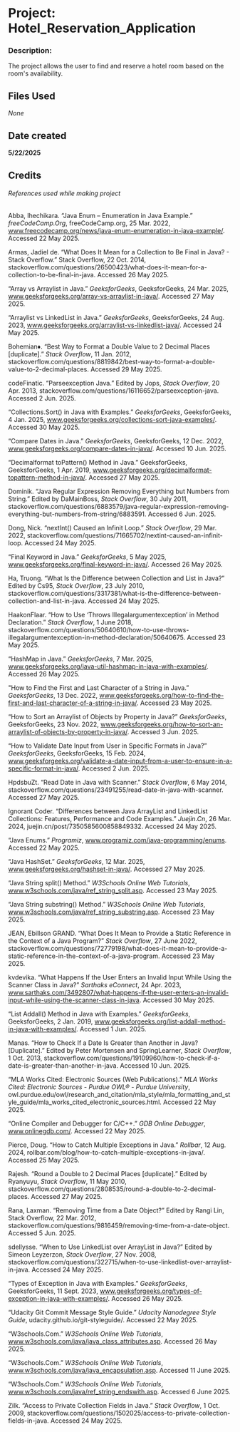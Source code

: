 # Project: Hotel_Reservation_Application
### Description:

The project allows the user to find and reserve a hotel room based on the room's availability.

## Files Used

_None_


## Date created

**5/22/2025**

## Credits
###### References used while making project

Abba, Ihechikara. “Java Enum – Enumeration in Java Example.” _freeCodeCamp.Org_, freeCodeCamp.org, 25 Mar. 2022, www.freecodecamp.org/news/java-enum-enumeration-in-java-example/. Accessed 22 May 2025.

Armas, Jadiel de. “What Does It Mean for a Collection to Be Final in Java? - Stack Overflow.” Stack Overflow, 22 Oct. 2014, stackoverflow.com/questions/26500423/what-does-it-mean-for-a-collection-to-be-final-in-java. Accessed 26 May 2025.

“Array vs Arraylist in Java.” _GeeksforGeeks_, GeeksforGeeks, 24 Mar. 2025, www.geeksforgeeks.org/array-vs-arraylist-in-java/. Accessed 27 May 2025.

“Arraylist vs LinkedList in Java.” _GeeksforGeeks_, GeeksforGeeks, 24 Aug. 2023, www.geeksforgeeks.org/arraylist-vs-linkedlist-java/. Accessed 24 May 2025.

Bohemian♦. “Best Way to Format a Double Value to 2 Decimal Places [duplicate].” _Stack Overflow_, 11 Jan. 2012, stackoverflow.com/questions/8819842/best-way-to-format-a-double-value-to-2-decimal-places. Accessed 29 May 2025.

codeFinatic. “Parseexception Java.” Edited by Jops, _Stack Overflow_, 20 Apr. 2013, stackoverflow.com/questions/16116652/parseexception-java. Accessed 2 Jun. 2025.

“Collections.Sort() in Java with Examples.” _GeeksforGeeks_, GeeksforGeeks, 4 Jan. 2025, www.geeksforgeeks.org/collections-sort-java-examples/. Accessed 30 May 2025.

“Compare Dates in Java.” _GeeksforGeeks_, GeeksforGeeks, 12 Dec. 2022, www.geeksforgeeks.org/compare-dates-in-java/. Accessed 10 Jun. 2025.

“Decimalformat toPattern() Method in Java.” GeeksforGeeks, GeeksforGeeks, 1 Apr. 2019, www.geeksforgeeks.org/decimalformat-topattern-method-in-java/. Accessed 27 May 2025.

Dominik. “Java Regular Expression Removing Everything but Numbers from String.” Edited by DaMainBoss, _Stack Overflow_, 30 July 2011, stackoverflow.com/questions/6883579/java-regular-expression-removing-everything-but-numbers-from-string/6883591. Accessed 6 Jun. 2025.

Dong, Nick. “nextInt() Caused an Infinit Loop.” _Stack Overflow_, 29 Mar. 2022, stackoverflow.com/questions/71665702/nextint-caused-an-infinit-loop. Accessed 24 May 2025.

“Final Keyword in Java.” _GeeksforGeeks_, 5 May 2025, www.geeksforgeeks.org/final-keyword-in-java/. Accessed 26 May 2025.

Ha, Truong. “What Is the Difference between Collection and List in Java?” Edited by Cs95, _Stack Overflow_, 23 July 2010, stackoverflow.com/questions/3317381/what-is-the-difference-between-collection-and-list-in-java. Accessed 24 May 2025.

HaakonFlaar. “How to Use ‘Throws Illegalargumentexception’ in Method Declaration.” _Stack Overflow_, 1 June 2018, stackoverflow.com/questions/50640610/how-to-use-throws-illegalargumentexception-in-method-declaration/50640675. Accessed 23 May 2025.

“HashMap in Java.” _GeeksforGeeks_, 7 Mar. 2025, www.geeksforgeeks.org/java-util-hashmap-in-java-with-examples/. Accessed 26 May 2025.

"How to Find the First and Last Character of a String in Java.” _GeeksforGeeks_, 13 Dec. 2022, www.geeksforgeeks.org/how-to-find-the-first-and-last-character-of-a-string-in-java/. Accessed 23 May 2025.

“How to Sort an Arraylist of Objects by Property in Java?” _GeeksforGeeks_, GeeksforGeeks, 23 Nov. 2022, www.geeksforgeeks.org/how-to-sort-an-arraylist-of-objects-by-property-in-java/. Accessed 3 Jun. 2025.

“How to Validate Date Input from User in Specific Formats in Java?” _GeeksforGeeks_, GeeksforGeeks, 15 Feb. 2024, www.geeksforgeeks.org/validate-a-date-input-from-a-user-to-ensure-in-a-specific-format-in-java/. Accessed 2 Jun. 2025.

HpdsbuZt. “Read Date in Java with Scanner.” _Stack Overflow_, 6 May 2014, stackoverflow.com/questions/23491255/read-date-in-java-with-scanner. Accessed 27 May 2025.

Ignorant Coder. “Differences between Java ArrayList and LinkedList Collections: Features, Performance and Code Examples.” _Juejin.Cn_, 26 Mar. 2024, juejin.cn/post/7350585600858849332. Accessed 24 May 2025.

“Java Enums.” _Programiz_, www.programiz.com/java-programming/enums. Accessed 22 May 2025. 

“Java HashSet.” _GeeksforGeeks_, 12 Mar. 2025, www.geeksforgeeks.org/hashset-in-java/. Accessed 27 May 2025.

“Java String split() Method.” _W3Schools Online Web Tutorials_, www.w3schools.com/java/ref_string_split.asp. Accessed 23 May 2025.

“Java String substring() Method.” _W3Schools Online Web Tutorials_, www.w3schools.com/java/ref_string_substring.asp. Accessed 23 May 2025.

JEAN, Ebillson GRAND. “What Does It Mean to Provide a Static Reference in the Context of a Java Program?” _Stack Overflow_, 27 June 2022, stackoverflow.com/questions/72779198/what-does-it-mean-to-provide-a-static-reference-in-the-context-of-a-java-program. Accessed 23 May 2025.

kvdevika. “What Happens If the User Enters an Invalid Input While Using the Scanner Class in Java?” _Sarthaks eConnect_, 24 Apr. 2023, www.sarthaks.com/3492807/what-happens-if-the-user-enters-an-invalid-input-while-using-the-scanner-class-in-java. Accessed 30 May 2025.

“List Addall() Method in Java with Examples.” _GeeksforGeeks_, GeeksforGeeks, 2 Jan. 2019, www.geeksforgeeks.org/list-addall-method-in-java-with-examples/. Accessed 1 Jun. 2025.

Manas. “How to Check If a Date Is Greater than Another in Java? [Duplicate].” Edited by Peter Mortensen and SpringLearner, _Stack Overflow_, 1 Oct. 2013, stackoverflow.com/questions/19109960/how-to-check-if-a-date-is-greater-than-another-in-java. Accessed 10 Jun. 2025.

“MLA Works Cited: Electronic Sources (Web Publications).” _MLA Works Cited: Electronic Sources - Purdue OWL® - Purdue University_, owl.purdue.edu/owl/research_and_citation/mla_style/mla_formatting_and_style_guide/mla_works_cited_electronic_sources.html. Accessed 22 May 2025.

“Online Compiler and Debugger for C/C++.” _GDB Online Debugger_, www.onlinegdb.com/. Accessed 22 May 2025. 

Pierce, Doug. “How to Catch Multiple Exceptions in Java.” _Rollbar_, 12 Aug. 2024, rollbar.com/blog/how-to-catch-multiple-exceptions-in-java/. Accessed 25 May 2025.

Rajesh. “Round a Double to 2 Decimal Places [duplicate].” Edited by Ryanyuyu, _Stack Overflow_, 11 May 2010, stackoverflow.com/questions/2808535/round-a-double-to-2-decimal-places. Accessed 27 May 2025.

Rana, Laxman. “Removing Time from a Date Object?” Edited by Rangi Lin, Stack Overflow, 22 Mar. 2012, stackoverflow.com/questions/9816459/removing-time-from-a-date-object. Accessed 5 Jun. 2025.

sdellysse. “When to Use LinkedList over ArrayList in Java?” Edited by Simeon Leyzerzon, _Stack Overflow_, 27 Nov. 2008, stackoverflow.com/questions/322715/when-to-use-linkedlist-over-arraylist-in-java. Accessed 24 May 2025.

“Types of Exception in Java with Examples.” _GeeksforGeeks_, GeeksforGeeks, 11 Sept. 2023, www.geeksforgeeks.org/types-of-exception-in-java-with-examples/. Accessed 26 May 2025.

“Udacity Git Commit Message Style Guide.” _Udacity Nanodegree Style Guide_, udacity.github.io/git-styleguide/. Accessed 22 May 2025.

“W3schools.Com.” _W3Schools Online Web Tutorials_, www.w3schools.com/java/java_class_attributes.asp. Accessed 26 May 2025. 

“W3schools.Com.” _W3Schools Online Web Tutorials_, www.w3schools.com/java/java_encapsulation.asp. Accessed 11 June 2025. 

“W3schools.Com.” _W3Schools Online Web Tutorials_, www.w3schools.com/java/ref_string_endswith.asp. Accessed 6 June 2025. 

Zilk. “Access to Private Collection Fields in Java.” _Stack Overflow_, 1 Oct. 2009, stackoverflow.com/questions/1502025/access-to-private-collection-fields-in-java. Accessed 24 May 2025.
